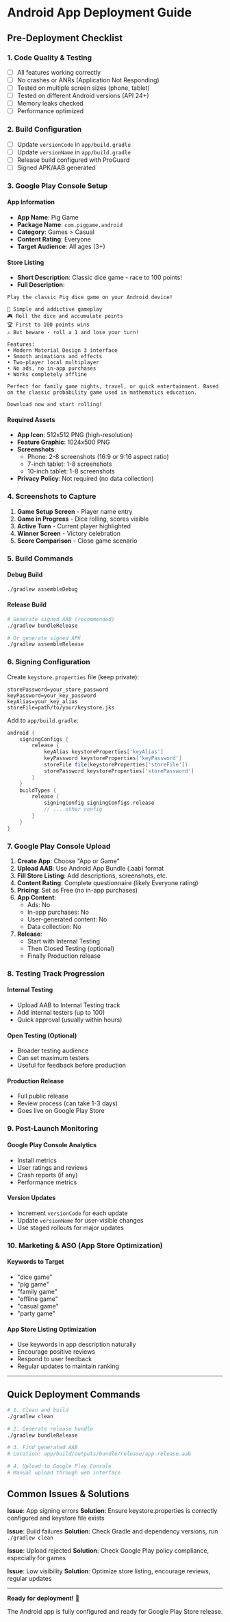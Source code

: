# Android App Deployment Guide

## Pre-Deployment Checklist

### 1. Code Quality & Testing
- [ ] All features working correctly
- [ ] No crashes or ANRs (Application Not Responding)
- [ ] Tested on multiple screen sizes (phone, tablet)
- [ ] Tested on different Android versions (API 24+)
- [ ] Memory leaks checked
- [ ] Performance optimized

### 2. Build Configuration
- [ ] Update `versionCode` in `app/build.gradle`
- [ ] Update `versionName` in `app/build.gradle`
- [ ] Release build configured with ProGuard
- [ ] Signed APK/AAB generated

### 3. Google Play Console Setup

#### App Information
- **App Name**: Pig Game
- **Package Name**: `com.piggame.android`
- **Category**: Games > Casual
- **Content Rating**: Everyone
- **Target Audience**: All ages (3+)

#### Store Listing
- **Short Description**: Classic dice game - race to 100 points!
- **Full Description**: 
```
Play the classic Pig dice game on your Android device! 

🎲 Simple and addictive gameplay
🎮 Roll the dice and accumulate points
🏆 First to 100 points wins
⚠️ But beware - roll a 1 and lose your turn!

Features:
• Modern Material Design 3 interface
• Smooth animations and effects
• Two-player local multiplayer
• No ads, no in-app purchases
• Works completely offline

Perfect for family game nights, travel, or quick entertainment. Based on the classic probability game used in mathematics education.

Download now and start rolling!
```

#### Required Assets
- **App Icon**: 512x512 PNG (high-resolution)
- **Feature Graphic**: 1024x500 PNG
- **Screenshots**: 
  - Phone: 2-8 screenshots (16:9 or 9:16 aspect ratio)
  - 7-inch tablet: 1-8 screenshots
  - 10-inch tablet: 1-8 screenshots
- **Privacy Policy**: Not required (no data collection)

### 4. Screenshots to Capture
1. **Game Setup Screen** - Player name entry
2. **Game in Progress** - Dice rolling, scores visible
3. **Active Turn** - Current player highlighted
4. **Winner Screen** - Victory celebration
5. **Score Comparison** - Close game scenario

### 5. Build Commands

#### Debug Build
```bash
./gradlew assembleDebug
```

#### Release Build
```bash
# Generate signed AAB (recommended)
./gradlew bundleRelease

# Or generate signed APK
./gradlew assembleRelease
```

### 6. Signing Configuration

Create `keystore.properties` file (keep private):
```properties
storePassword=your_store_password
keyPassword=your_key_password
keyAlias=your_key_alias
storeFile=path/to/your/keystore.jks
```

Add to `app/build.gradle`:
```gradle
android {
    signingConfigs {
        release {
            keyAlias keystoreProperties['keyAlias']
            keyPassword keystoreProperties['keyPassword']
            storeFile file(keystoreProperties['storeFile'])
            storePassword keystoreProperties['storePassword']
        }
    }
    buildTypes {
        release {
            signingConfig signingConfigs.release
            // ... other config
        }
    }
}
```

### 7. Google Play Console Upload

1. **Create App**: Choose "App or Game"
2. **Upload AAB**: Use Android App Bundle (.aab) format
3. **Fill Store Listing**: Add descriptions, screenshots, etc.
4. **Content Rating**: Complete questionnaire (likely Everyone rating)
5. **Pricing**: Set as Free (no in-app purchases)
6. **App Content**: 
   - Ads: No
   - In-app purchases: No
   - User-generated content: No
   - Data collection: No
7. **Release**: 
   - Start with Internal Testing
   - Then Closed Testing (optional)
   - Finally Production release

### 8. Testing Track Progression

#### Internal Testing
- Upload AAB to Internal Testing track
- Add internal testers (up to 100)
- Quick approval (usually within hours)

#### Open Testing (Optional)
- Broader testing audience
- Can set maximum testers
- Useful for feedback before production

#### Production Release
- Full public release
- Review process (can take 1-3 days)
- Goes live on Google Play Store

### 9. Post-Launch Monitoring

#### Google Play Console Analytics
- Install metrics
- User ratings and reviews
- Crash reports (if any)
- Performance metrics

#### Version Updates
- Increment `versionCode` for each update
- Update `versionName` for user-visible changes
- Use staged rollouts for major updates

### 10. Marketing & ASO (App Store Optimization)

#### Keywords to Target
- "dice game"
- "pig game"
- "family game"
- "offline game"
- "casual game"
- "party game"

#### App Store Listing Optimization
- Use keywords in app description naturally
- Encourage positive reviews
- Respond to user feedback
- Regular updates to maintain ranking

---

## Quick Deployment Commands

```bash
# 1. Clean and build
./gradlew clean

# 2. Generate release bundle
./gradlew bundleRelease

# 3. Find generated AAB
# Location: app/build/outputs/bundle/release/app-release.aab

# 4. Upload to Google Play Console
# Manual upload through web interface
```

## Common Issues & Solutions

**Issue**: App signing errors
**Solution**: Ensure keystore.properties is correctly configured and keystore file exists

**Issue**: Build failures
**Solution**: Check Gradle and dependency versions, run `./gradlew clean`

**Issue**: Upload rejected
**Solution**: Check Google Play policy compliance, especially for games

**Issue**: Low visibility
**Solution**: Optimize store listing, encourage reviews, regular updates

---

**Ready for deployment!** 🚀

The Android app is fully configured and ready for Google Play Store release.